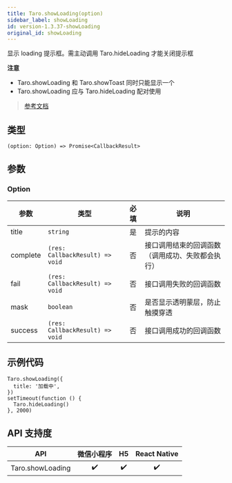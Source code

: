 ```yaml
---
title: Taro.showLoading(option)
sidebar_label: showLoading
id: version-1.3.37-showLoading
original_id: showLoading
---
```


显示 loading 提示框。需主动调用 Taro.hideLoading 才能关闭提示框

**注意**
- Taro.showLoading 和 Taro.showToast 同时只能显示一个
- Taro.showLoading 应与 Taro.hideLoading 配对使用

> [参考文档](https://developers.weixin.qq.com/miniprogram/dev/api/ui/interaction/wx.showLoading.html)

## 类型

```tsx
(option: Option) => Promise<CallbackResult>
```

## 参数

### Option

| 参数 | 类型 | 必填 | 说明 |
| --- | --- | :---: | --- |
| title | `string` | 是 | 提示的内容 |
| complete | `(res: CallbackResult) => void` | 否 | 接口调用结束的回调函数（调用成功、失败都会执行） |
| fail | `(res: CallbackResult) => void` | 否 | 接口调用失败的回调函数 |
| mask | `boolean` | 否 | 是否显示透明蒙层，防止触摸穿透 |
| success | `(res: CallbackResult) => void` | 否 | 接口调用成功的回调函数 |

## 示例代码

```tsx
Taro.showLoading({
  title: '加载中',
})
setTimeout(function () {
  Taro.hideLoading()
}, 2000)
```

## API 支持度

| API | 微信小程序 | H5 | React Native |
| :---: | :---: | :---: | :---: |
| Taro.showLoading | ✔️ | ✔️ | ✔️ |
